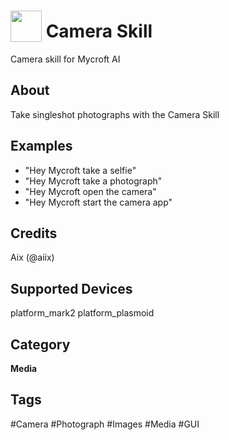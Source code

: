 # <img src='https://raw.githack.com/FortAwesome/Font-Awesome/master/svgs/solid/camera-retro.svg' card_color='#DB4040' width='50' height='50' style='vertical-align:bottom'/> Camera Skill
Camera skill for Mycroft AI

## About
Take singleshot photographs with the Camera Skill

## Examples
* "Hey Mycroft take a selfie"
* "Hey Mycroft take a photograph"
* "Hey Mycroft open the camera"
* "Hey Mycroft start the camera app"

## Credits
Aix (@aiix)

## Supported Devices 
platform_mark2 platform_plasmoid 

## Category
**Media**

## Tags
#Camera
#Photograph
#Images
#Media
#GUI
